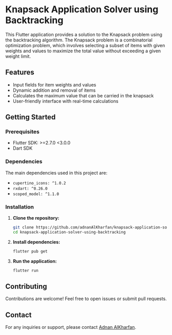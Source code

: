 # Knapsack Application Solver using Backtracking

This Flutter application provides a solution to the Knapsack problem using the backtracking algorithm. The Knapsack problem is a combinatorial optimization problem, which involves selecting a subset of items with given weights and values to maximize the total value without exceeding a given weight limit.

## Features

- Input fields for item weights and values
- Dynamic addition and removal of items
- Calculates the maximum value that can be carried in the knapsack
- User-friendly interface with real-time calculations

## Getting Started

### Prerequisites

- Flutter SDK: >=2.7.0 <3.0.0
- Dart SDK

### Dependencies

The main dependencies used in this project are:

- `cupertino_icons: ^1.0.2`
- `rxdart: ^0.26.0`
- `scoped_model: ^1.1.0`

### Installation

1. **Clone the repository:**
   ```sh
   git clone https://github.com/adnanAlKharfan/knapsack-application-solver-using-backtracking.git
   cd knapsack-application-solver-using-backtracking
   ```
   
2. **Install dependencies:**
   ```sh
   flutter pub get
   ```
      
3. **Run the application:**
   ```sh
   flutter run
   ```

## Contributing

  Contributions are welcome! Feel free to open issues or submit pull requests.

## Contact

  For any inquiries or support, please contact [Adnan AlKharfan](https://github.com/adnanAlKharfan).  
   
